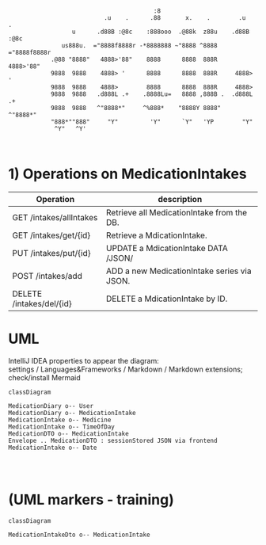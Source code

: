 ```
               
                                                                                                                            
                                         :8                                
                           .u    .      .88       x.    .        .u    .   
                  u      .d88B :@8c    :888ooo  .@88k  z88u    .d88B :@8c  
               us888u.  ="8888f8888r -*8888888 ~"8888 ^8888   ="8888f8888r 
            .@88 "8888"   4888>'88"    8888      8888  888R     4888>'88"  
            9888  9888    4888> '      8888      8888  888R     4888> '    
            9888  9888    4888>        8888      8888  888R     4888>      
            9888  9888   .d888L .+    .8888Lu=   8888 ,888B .  .d888L .+   
            9888  9888   ^"8888*"     ^%888*    "8888Y 8888"   ^"8888*"    
            "888*""888"     "Y"         'Y"      `Y"   'YP        "Y"      
             ^Y"   ^Y'                                                     
                                                                           
                                                

```
# 1)  Operations on MedicationIntakes

| Operation                  | description                                 |
|----------------------------|---------------------------------------------|
| GET    /intakes/allIntakes 	 | Retrieve all MedicationIntake from the DB.  |
| GET    /intakes/get/{id}   | Retrieve a MdicationIntake.                 |
| PUT    /intakes/put/{id}   | UPDATE  a MdicationIntake DATA /JSON/       |
| POST   /intakes/add 		     | ADD a new MedicationIntake series via JSON. |
| DELETE /intakes/del/{id}   | DELETE a MdicationIntake by ID.             |

# UML
IntelliJ IDEA properties to appear the diagram: <br />
settings / Languages&Frameworks / Markdown / Markdown extensions; check/install Mermaid

```mermaid
classDiagram

MedicationDiary o-- User
MedicationDiary o-- MedicationIntake
MedicationIntake o-- Medicine
MedicationIntake o-- TimeOfDay
MedicationDTO o-- MedicationIntake
Envelope .. MedicationDTO : sessionStored JSON via frontend
MedicationIntake o-- Date




```



# (UML markers - training)
```mermaid
classDiagram

MedicationIntakeDto o-- MedicationIntake

```

       